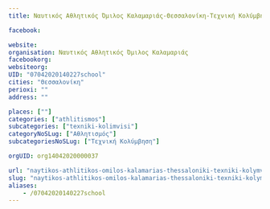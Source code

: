 ```yaml
---
title: Ναυτικός Αθλητικός Όμιλος Καλαμαριάς-Θεσσαλονίκη-Τεχνική Κολύμβηση

facebook:

website:
organisation: Ναυτικός Αθλητικός Όμιλος Καλαμαριάς
facebookorg:
websiteorg:
UID: "07042020140227school"
cities: "Θεσσαλονίκη"
perioxi: ""
address: ""

places: [""]
categories: ["athlitismos"]
subcategories: ["texniki-kolimvisi"]
categoryNoSLug: ["Αθλητισμός"]
subcategoriesNoSLug: ["Τεχνική Κολύμβηση"]

orgUID: org14042020000037

url: "naytikos-athlitikos-omilos-kalamarias-thessaloniki-texniki-kolymvisi/thessaloniki//"
slug: "naytikos-athlitikos-omilos-kalamarias-thessaloniki-texniki-kolymvisi"
aliases:
    - /07042020140227school
---
```





